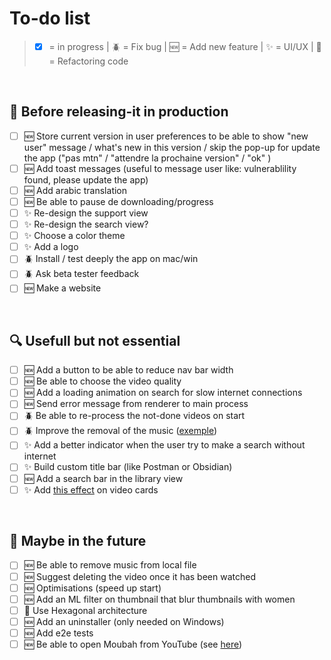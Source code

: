 # To-do list

> -   [x] = in progress | 🪲 = Fix bug | 🆕 = Add new feature | ✨ = UI/UX | 🧼 = Refactoring code

</br>

## 🔬 Before releasing-it in production

-   [ ] 🆕 Store current version in user preferences to be able to show "new user" message / what's new in this version / skip the pop-up for update the app ("pas mtn" / "attendre la prochaine version" / "ok" )
-   [ ] 🆕 Add toast messages (useful to message user like: vulnerablility found, please update the app)
-   [ ] 🆕 Add arabic translation
-   [ ] 🆕 Be able to pause de downloading/progress
-   [ ] ✨ Re-design the support view
-   [ ] ✨ Re-design the search view?
-   [ ] ✨ Choose a color theme
-   [ ] ✨ Add a logo
-   [ ] 🪲 Install / test deeply the app on mac/win
-   [ ] 🪲 Ask beta tester feedback
-   [ ] 🆕 Make a website

</br>

## 🔍 Usefull but not essential

-   [ ] 🆕 Add a button to be able to reduce nav bar width
-   [ ] 🆕 Be able to choose the video quality
-   [ ] 🆕 Add a loading animation on search for slow internet connections
-   [ ] 🆕 Send error message from renderer to main process
-   [ ] 🪲 Be able to re-process the not-done videos on start
-   [ ] 🪲 Improve the removal of the music ([exemple](https://youtu.be/EHe0Wu5yM9c))
-   [ ] ✨ Add a better indicator when the user try to make a search without internet
-   [ ] ✨ Build custom title bar (like Postman or Obsidian)
-   [ ] 🆕 Add a search bar in the library view
-   [ ] ✨ Add [this effect](https://youtu.be/htGfnF1zN4g) on video cards

</br>

## 🔭 Maybe in the future

-   [ ] 🆕 Be able to remove music from local file
-   [ ] 🆕 Suggest deleting the video once it has been watched
-   [ ] 🆕 Optimisations (speed up start)
-   [ ] 🆕 Add an ML filter on thumbnail that blur thumbnails with women
-   [ ] 🧼 Use Hexagonal architecture
-   [ ] 🆕 Add an uninstaller (only needed on Windows)
-   [ ] 🆕 Add e2e tests
-   [ ] 🆕 Be able to open Moubah from YouTube (see [here](https://docs.freetubeapp.io/usage/browser-extension/))

</br>
